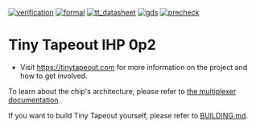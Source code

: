[![verification](../../actions/workflows/verification.yaml/badge.svg)](../../actions/workflows/verification.yaml)
[![formal](../../actions/workflows/formal.yaml/badge.svg)](../../actions/workflows/formal.yaml)
[![tt_datasheet](../../actions/workflows/tt_datasheet.yaml/badge.svg)](../../actions/workflows/tt_datasheet.yaml)
[![gds](../../actions/workflows/gds.yaml/badge.svg)](../../actions/workflows/gds.yaml)
[![precheck](../../actions/workflows/precheck.yaml/badge.svg)](../../actions/workflows/precheck.yaml)

# Tiny Tapeout IHP 0p2

- Visit https://tinytapeout.com for more information on the project and how to get involved.

To learn about the chip's architecture, please refer to [the multiplexer documentation](https://github.com/TinyTapeout/tt-multiplexer/blob/main/docs/INFO.md).

If you want to build Tiny Tapeout yourself, please refer to [BUILDING.md](BUILDING.md).
